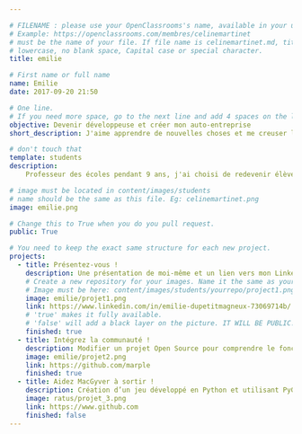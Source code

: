 ```yaml
---

# FILENAME : please use your OpenClassrooms's name, available in your url.
# Example: https://openclassrooms.com/membres/celinemartinet
# must be the name of your file. If file name is celinemartinet.md, title is celinemartinet.
# lowercase, no blank space, Capital case or special character.
title: emilie

# First name or full name
name: Emilie
date: 2017-09-20 21:50

# One line.
# If you need more space, go to the next line and add 4 spaces on the left, as in 'description'.
objective: Devenir développeuse et créer mon auto-entreprise
short_description: J'aime apprendre de nouvelles choses et me creuser la tête!

# don't touch that
template: students
description:
    Professeur des écoles pendant 9 ans, j'ai choisi de redevenir élève afin de changer de voie professionnelle.

# image must be located in content/images/students
# name should be the same as this file. Eg: celinemartinet.png
image: emilie.png

# Change this to True when you do you pull request.
public: True

# You need to keep the exact same structure for each new project.
projects:
  - title: Présentez-vous !
    description: Une présentation de moi-même et un lien vers mon LinkedIn.
    # Create a new repository for your images. Name it the same as your nickname and profile picture.
    # Image must be here: content/images/students/yourrepo/project1.png
    image: emilie/projet1.png
    link: https://www.linkedin.com/in/emilie-dupetitmagneux-73069714b/
    # 'true' makes it fully available.
    # 'false' will add a black layer on the picture. IT WILL BE PUBLIC!
    finished: true
  - title: Intégrez la communauté !
    description: Modifier un projet Open Source pour comprendre le fonctionnement de Git, de Github et des pull requests. 
    image: emilie/projet2.png
    link: https://github.com/marple
    finished: true
  - title: Aidez MacGyver à sortir !
    description: Création d’un jeu développé en Python et utilisant PyGame.
    image: ratus/projet_3.png
    link: https://www.github.com
    finished: false
---
```

